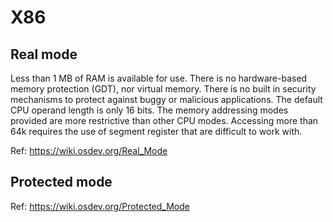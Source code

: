 # X86

## Real mode

Less than 1 MB of RAM is available for use.
There is no hardware-based memory protection (GDT), nor virtual memory.
There is no built in security mechanisms to protect against buggy or malicious applications.
The default CPU operand length is only 16 bits.
The memory addressing modes provided are more restrictive than other CPU modes.
Accessing more than 64k requires the use of segment register that are difficult to work with.

Ref: https://wiki.osdev.org/Real_Mode

## Protected mode

Ref: https://wiki.osdev.org/Protected_Mode

